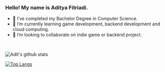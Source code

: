 ### Hello! My name is Aditya Fitriadi. 
- 🔭 I've completed my Bachelor Degree in Computer Science.
- 🌱 I’m currently learning game development, backend development and cloud computing.
- 👯 I’m looking to collaborate on indie game or backend project.
<br/>

![Adit's github stats](https://github-readme-stats.vercel.app/api?username=featriadi&count_private=true&show_icons=true&theme=tokyonight)

[![Top Langs](https://github-readme-stats.vercel.app/api/top-langs/?username=featriadi&layout=compact&theme=tokyonight)](https://github.com/anuraghazra/github-readme-stats)

<!--
**featriadi/featriadi** is a ✨ _special_ ✨ repository because its `README.md` (this file) appears on your GitHub profile.

Here are some ideas to get you started:

- 🔭 I’m currently working on ...
- 🌱 I’m currently learning ...
- 👯 I’m looking to collaborate on ...
- 🤔 I’m looking for help with ...
- 💬 Ask me about ...
- 📫 How to reach me: ...
- 😄 Pronouns: ...
- ⚡ Fun fact: ...


[![Linkedin](https://i.stack.imgur.com/gVE0j.png) LinkedIn](https://www.linkedin.com/in/muhammad-yazid-supriadi-15a05815b/)
&nbsp;
[![GitHub](https://i.stack.imgur.com/tskMh.png) GitHub](https://github.com/yazidsupriadi)
-->

